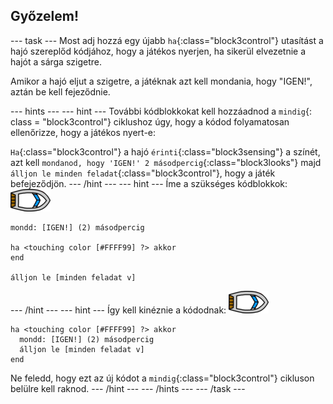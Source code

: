 ## Győzelem!

\--- task \--- Most adj hozzá egy újabb `ha`{:class="block3control"} utasítást a hajó szereplőd kódjához, hogy a játékos nyerjen, ha sikerül elvezetnie a hajót a sárga szigetre.

Amikor a hajó eljut a szigetre, a játéknak azt kell mondania, hogy "IGEN!", aztán be kell fejeződnie.

\--- hints \--- \--- hint \--- További kódblokkokat kell hozzáadnod a `mindig`{: class = "block3control"} ciklushoz úgy, hogy a kódod folyamatosan ellenőrizze, hogy a játékos nyert-e:

`Ha`{:class="block3control"} a hajó `érinti`{:class="block3sensing"} a színét, azt kell `mondanod, hogy 'IGEN!' 2 másodpercig`{:class="block3looks"} majd `álljon le minden feladat`{:class="block3control"}, hogy a játék befejeződjön. \--- /hint \--- \--- hint \--- Íme a szükséges kódblokkok: ![hajó szereplő](images/boat_resize.png)

```blocks3
mondd: [IGEN!] (2) másodpercig

ha <touching color [#FFFF99] ?> akkor
end

álljon le [minden feladat v]

```

\--- /hint \--- \--- hint \--- Így kell kinéznie a kódodnak: ![hajó szereplő](images/boat_resize.png)

```blocks3
ha <touching color [#FFFF99] ?> akkor 
  mondd: [IGEN!] (2) másodpercig
  álljon le [minden feladat v]
end
```

Ne feledd, hogy ezt az új kódot a `mindig`{:class="block3control"} cikluson belülre kell raknod. \--- /hint \--- \--- /hints \--- \--- /task \---
